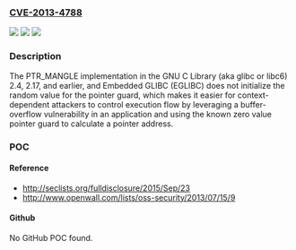 ### [CVE-2013-4788](https://cve.mitre.org/cgi-bin/cvename.cgi?name=CVE-2013-4788)
![](https://img.shields.io/static/v1?label=Product&message=n%2Fa&color=blue)
![](https://img.shields.io/static/v1?label=Version&message=n%2Fa&color=blue)
![](https://img.shields.io/static/v1?label=Vulnerability&message=n%2Fa&color=brighgreen)

### Description

The PTR_MANGLE implementation in the GNU C Library (aka glibc or libc6) 2.4, 2.17, and earlier, and Embedded GLIBC (EGLIBC) does not initialize the random value for the pointer guard, which makes it easier for context-dependent attackers to control execution flow by leveraging a buffer-overflow vulnerability in an application and using the known zero value pointer guard to calculate a pointer address.

### POC

#### Reference
- http://seclists.org/fulldisclosure/2015/Sep/23
- http://www.openwall.com/lists/oss-security/2013/07/15/9

#### Github
No GitHub POC found.


